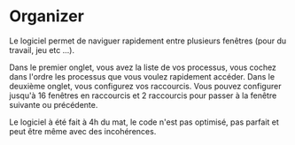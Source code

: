 # Organizer

Le logiciel permet de naviguer rapidement entre plusieurs fenêtres (pour du travail, jeu etc ...).

Dans le premier onglet, vous avez la liste de vos processus, vous cochez dans l'ordre les processus que vous voulez rapidement accéder.
Dans le deuxième onglet, vous configurez vos raccourcis. Vous pouvez configurer jusqu'à 16 fenêtres en raccourcis et 2 raccourcis pour passer à la fenêtre suivante ou précédente.

Le logiciel à été fait à 4h du mat, le code n'est pas optimisé, pas parfait et peut être même avec des incohérences.
